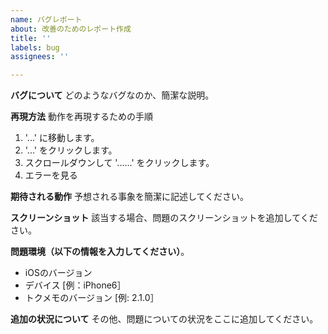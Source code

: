 ```yaml
---
name: バグレポート
about: 改善のためのレポート作成
title: ''
labels: bug
assignees: ''

---
```


**バグについて**
どのようなバグなのか、簡潔な説明。

**再現方法**
動作を再現するための手順
1. '...' に移動します。
2. '...' をクリックします。
3. スクロールダウンして '......' をクリックします。
4. エラーを見る

**期待される動作**
予想される事象を簡潔に記述してください。

**スクリーンショット**
該当する場合、問題のスクリーンショットを追加してください。

**問題環境（以下の情報を入力してください）**。
 - iOSのバージョン
 - デバイス [例：iPhone6］
 - トクメモのバージョン [例: 2.1.0］

**追加の状況について**
その他、問題についての状況をここに追加してください。
